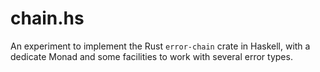 # chain.hs

An experiment to implement the Rust `error-chain` crate in Haskell, with a
dedicate Monad and some facilities to work with several error types.
